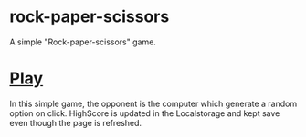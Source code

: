 # rock-paper-scissors
 A simple "Rock-paper-scissors" game.

 # [**Play**](https://knightfury16.github.io/rock-paper-scissors/)
 
 In this simple game, the opponent is the computer which generate a random option on click. 
 HighScore is updated in the Localstorage and kept save even though the page is refreshed.
